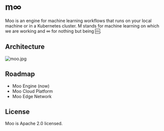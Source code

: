 # m∞

Moo is an engine for machine learning workflows that runs on your local machine or in a Kubernetes cluster. M stands for machine learning on which we are working and ∞ for nothing but being 🆒.

## Architecture

![moo.jpg](https://s2.loli.net/2022/07/11/WbBHm3RuVX8Ik7d.jpg)

## Roadmap

- Moo Engine (now)
- Moo Cloud Platform
- Moo Edge Network

## License

Moo is Apache 2.0 licensed.

